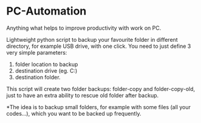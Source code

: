 # PC-Automation
Anything what helps to improve productivity with work on PC.

Lightweight python script to backup your favourite folder in different directory, for example USB drive, with one click.
You need to just define 3 very simple parameters:
  1. folder location to backup
  2. destination drive (eg. C:\)
  3. destination folder.

This script will create two folder backups: folder-copy and folder-copy-old, just to have an extra ability to rescue old folder after backup.

*The idea is to backup small folders, for example with some files (all your codes...), which you want to be backed up frequently.

